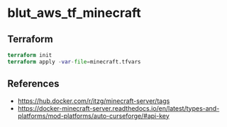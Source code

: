 # blut_aws_tf_minecraft

## Terraform
```terraform
terraform init
terraform apply -var-file=minecraft.tfvars
```

## References
- https://hub.docker.com/r/itzg/minecraft-server/tags
- https://docker-minecraft-server.readthedocs.io/en/latest/types-and-platforms/mod-platforms/auto-curseforge/#api-key 

